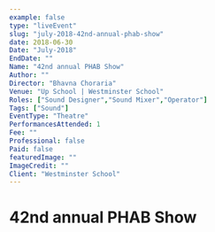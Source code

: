 ```yaml
---
example: false
type: "liveEvent"
slug: "july-2018-42nd-annual-phab-show"
date: 2018-06-30
Date: "July-2018"
EndDate: ""
Name: "42nd annual PHAB Show"
Author: ""
Director: "Bhavna Choraria"
Venue: "Up School | Westminster School"
Roles: ["Sound Designer","Sound Mixer","Operator"]
Tags: ["Sound"]
EventType: "Theatre"
PerformancesAttended: 1
Fee: ""
Professional: false
Paid: false
featuredImage: ""
ImageCredit: ""
Client: "Westminster School"
---
```


# 42nd annual PHAB Show